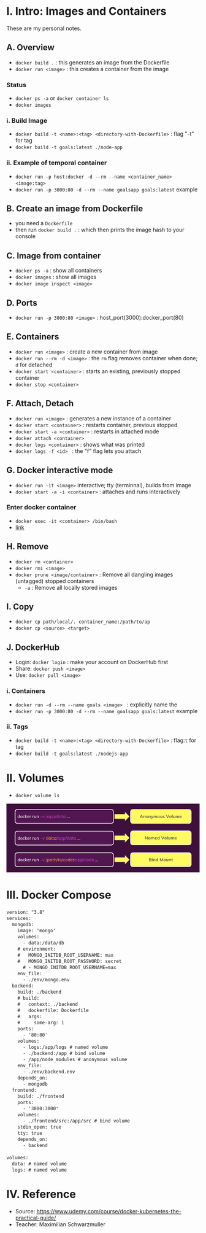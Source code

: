 # I. Intro: Images and Containers

These are my personal notes.

## A. Overview
* `docker build .` : this generates an image from the Dockerfile
* `docker run <image>` : this creates a container from the image
### Status
* `docker ps -a` or `docker container ls`
* `docker images`
### i. Build Image
* `docker build -t <name>:<tag> <directory-with-Dockerfile>` : flag "-t" for tag
* `docker build -t goals:latest ./node-app`
### ii. Example of temporal container
* `docker run -p host:docker -d --rm --name <container_name> <image:tag>`
* `docker run -p 3000:80 -d --rm --name goalsapp goals:latest` example


## B. Create an image from Dockerfile
* you need a `Dockerfile`
* then run `docker build .` : which then prints the image hash to your console

## C. Image from container
* `docker ps -a` : show all containers
* `docker images` : show all images
* `docker image inspect <image>`

## D. Ports
* `docker run -p 3000:80 <image>` : host_port(3000):docker_port(80)

## E. Containers
* `docker run <image>` : create a new container from image
* `docker run --rm -d <image>` : the `rm` flag removes container when done; `d` for detached
* `docker start <container>` : starts an existing, previously stopped container
* `docker stop <container>`

## F. Attach, Detach
* `docker run <image>` : generates a new instance of a container
* `docker start <container>` : restarts container, previous stopped
* `docker start -a <container>` : restarts in attached mode
* `docker attach <container>`
* `docker logs <container>` : shows what was printed
* `docker logs -f <id> ` : the "f" flag lets you attach


## G. Docker interactive mode
* `docker run -it <image>` interactive; tty (terminnal), builds from image
* `docker start -a -i <container>` : attaches and runs interactively
### Enter docker container
* `docker exec -it <container> /bin/bash`
* [link](https://devcoops.com/fix-docker-unable-to-start-container-process-exec-bin-bash/)

## H. Remove
* `docker rm <container>`
* `docker rmi <image>`
* `docker prune <image/container>` : Remove all dangling images (untagged) stopped containers
    * `-a` : Remove all locally stored images

## I. Copy
* `docker cp path/local/. container_name:/path/to/ap`
* `docker cp <source> <target>`

## J. DockerHub
* Login: `docker login` : make your account on DockerHub first
* Share: `docker push <image>`
* Use: `docker pull <image>`

### i. Containers
* `docker run -d --rm --name goals <image> ` : explicitly name the
* `docker run -p 3000:80 -d --rm --name goalsapp goals:latest` example

### ii. Tags
* `docker build -t <name>:<tag> <directory-with-Dockerfile>` : flag:`t` for tag
* `docker build -t goals:latest ./nodejs-app`

# II. Volumes
* `docker volume ls`

![types_of_vols](./img/types_vols_small.png)

# III. Docker Compose 
```
version: "3.8"
services:
  mongodb:
    image: 'mongo'
    volumes: 
      - data:/data/db
    # environment: 
    #   MONGO_INITDB_ROOT_USERNAME: max
    #   MONGO_INITDB_ROOT_PASSWORD: secret
      # - MONGO_INITDB_ROOT_USERNAME=max
    env_file: 
      - ./env/mongo.env
  backend:
    build: ./backend
    # build:
    #   context: ./backend
    #   dockerfile: Dockerfile
    #   args:
    #     some-arg: 1
    ports:
      - '80:80'
    volumes: 
      - logs:/app/logs # named volume
      - ./backend:/app # bind volume
      - /app/node_modules # anonymous volume
    env_file: 
      - ./env/backend.env
    depends_on:
      - mongodb
  frontend:
    build: ./frontend
    ports: 
      - '3000:3000'
    volumes: 
      - ./frontend/src:/app/src # bind volume
    stdin_open: true
    tty: true
    depends_on: 
      - backend

volumes: 
  data: # named volume
  logs: # named volume
```

# IV. Reference
* Source: https://www.udemy.com/course/docker-kubernetes-the-practical-guide/
* Teacher: Maximilian Schwarzmuller